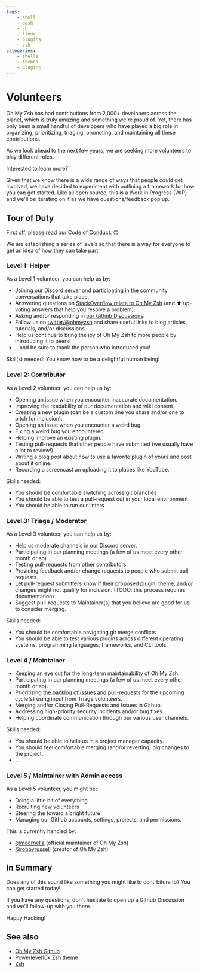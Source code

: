 ```yaml
---
tags:
    - shell
    - bash
    - sh
    - linux
    - plugins
    - zsh
categories:
    - shells
    - themes
    - plugins
---
```


# Volunteers

Oh My Zsh has had contributions from 2,000+ developers across the planet, which is truly amazing and something we're proud of. Yet, there has only been a small handful of developers who have played a big role in organizing, prioritizing, triaging, promoting, and maintaining all these contributions.

As we look ahead to the next few years, we are seeking more volunteers to play different roles.

Interested to learn more?

Given that we know there is a wide range of ways that people could get involved, we have decided to experiment with outlining a framework for how you can get started. Like all open source, this is a Work in Progress (WIP) and we'll be iterating on it as we have questions/feedback pop up.

## Tour of Duty

First off, please read our [Code of Conduct](https://github.com/ohmyzsh/ohmyzsh/blob/master/CODE_OF_CONDUCT.md). 🙃

We are establishing a series of levels so that there is a way for everyone to get an idea of how they can take part.

### Level 1: Helper

As a Level 1 volunteer, you can help us by:

* Joining [our Discord server](https://discord.com/invite/ohmyzsh) and participating in the community conversations that take place.
* Answering questions on [StackOverflow relate to Oh My Zsh](https://stackoverflow.com/questions/tagged/oh-my-zsh) (and ⬆️  up-voting answers that help you resolve a problem).
* Asking and/or responding in [our Github Discussions](https://github.com/ohmyzsh/ohmyzsh/discussions).
* Follow us on [twitter/@ohmyzsh](https://twitter.com/ohmyzsh) and share useful links to blog articles, tutorials, and/or discussions.
* Help us continue to bring the joy of Oh My Zsh to more people by introducing it to peers!
* ...and be sure to thank the person who introduced you!

Skill(s) needed: You know how to be a delightful human being!

### Level 2: Contributor

As a Level 2 volunteer, you can help us by:

* Opening an issue when you encounter inaccurate documentation.
* Improving the readability of our documentation and wiki content.
* Creating a new plugin (can be a custom one you share and/or one to pitch for inclusion).
* Opening an issue when you encounter a weird bug.
* Fixing a weird bug you encountered.
* Helping improve an existing plugin.
* Testing pull-requests that other people have submitted (we usually have a lot to review!).
* Writing a blog post about how to use a favorite plugin of yours and post about it online.
* Recording a screencast an uploading it to places like YouTube.

Skills needed:

* You should be comfortable switching across git branches
* You should be able to test a pull-request out in your local environment
* You should be able to run our linters

### Level 3: Triage / Moderator

As a Level 3 volunteer, you can help us by:

* Help us moderate channels in our Discord server.
* Participating in our planning meetings (a few of us meet every other month or so).
* Testing pull-requests from other contributors.
* Providing feedback and/or change requests to people who submit pull-requests.
* Let pull-request submitters know if their proposed plugin, theme, and/or changes might not qualify for inclusion. (TODO: this process requires documentation)
* Suggest pull-requests to Maintainer(s) that you believe are good for us to consider merging.


Skills needed:

* You should be comfortable navigating git merge conflicts
* You should be able to test various plugins across different operating systems, programming languages, frameworks, and CLI tools.

### Level 4 / Maintainer

* Keeping an eye out for the long-term maintainability of Oh My Zsh.
* Participating in our planning meetings (a few of us meet every other month or so).
* Prioritizing [the backlog of issues and pull-requests](https://github.com/orgs/ohmyzsh/projects/1/views/29) for the upcoming cycle(s) using input from Triage volunteers.
* Merging and/or Closing Pull-Requests and Issues in Github.
* Addressing high-priority security incidents and/or bug fixes.
* Helping coordinate communication through our various user channels.

Skills needed:

* You should be able to help us in a project manager capacity.
* You should feel comfortable merging (and/or reverting) big changes to the project.
* ...
### Level 5 / Maintainer with Admin access

As a Level 5 volunteer, you might be:

* Doing a little bit of everything
* Recruiting new volunteers
* Steering the toward a bright future
* Managing our Github accounts, settings, projects, and permissions.

This is currently handled by:

* [@mcornella](https://github.com/mcornella) (official maintainer of Oh My Zsh)
* [@robbyrussell](https://github.com/robbyrussell) (creator of Oh My Zsh)


## In Summary

Does any of this sound like something you might like to contrbiture to? You can get started today!

If you have any questions, don't hesitate to open up a Github Discussion and we'll follow-up with you there.

Happy Hacking!

## See also

- [Oh My Zsh Github](https://github.com/ohmyzsh/ohmyzsh)
- [Powerlevel10k Zsh theme](../powerlevel10k.md)
- [Zsh](../zsh.md)

